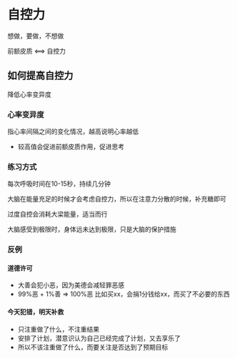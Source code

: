 # 自控力

想做，要做，不想做

前额皮质 <==> 自控力

## 如何提高自控力
降低心率变异度

### 心率变异度
指心率间隔之间的变化情况，越高说明心率越低

- 较高值会促进前额皮质作用，促进思考

### 练习方式
每次呼吸时间在10-15秒，持续几分钟

大脑在能量充足的时候才会考虑自控力，所以在注意力分散的时候，补充糖即可

过度自控会消耗大梁能量，适当而行

大脑感受到极限时，身体远未达到极限，只是大脑的保护措施

### 反例

#### 道德许可
- 大善会犯小恶，因为美德会减轻罪恶感
- 99%恶 + 1%善 => 100%恶
  比如买xx，会捐1分钱给xx，而买了不必要的东西

#### 今天犯错，明天补救
- 只注重做了什么，不注重结果
- 安排了计划，潜意识认为自己已经完成了计划，又去享乐了
- 所以不该注重做了什么，而要关注是否达到了预期目标
